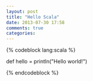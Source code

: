 ```yaml
---
layout: post
title: "Hello Scala"
date: 2013-07-30 17:58
comments: true
categories: 
---
```



{% codeblock lang:scala %}

def hello = println("Hello world!")

{% endcodeblock %}
